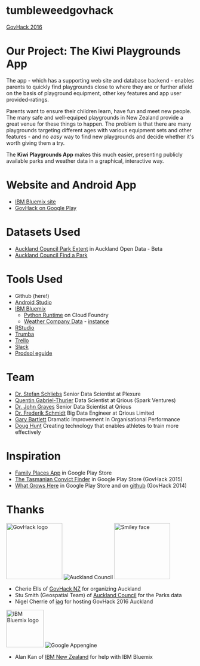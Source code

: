 # tumbleweedgovhack
[GovHack 2016](http://govhack.nz/)

# Our Project: The Kiwi Playgrounds App

The app - which has a supporting web site and database backend - enables parents to quickly find playgrounds close to where they are or further afield on the basis of playground equipment, other key features and app user provided-ratings.

Parents want to ensure their children learn, have fun and meet new people. The many safe and well-equiped playgrounds in New Zealand provide a great venue for these things to happen.  The problem is that there are many playgrounds targeting different ages with various equipment sets and other features - and no *easy* way to find new playgrounds and decide whether it's worth giving them a try.

The **Kiwi Playgrounds App** makes this much easier, presenting publicly available parks and weather data in a graphical, interactive way.

# Website and Android App
* [IBM Bluemix site](http://bit.ly/gh16play)
* [GovHack on Google Play](https://play.google.com/store/search?q=govhack)

# Datasets Used
* [Auckland Council Park Extent](http://aucklandopendata.aucklandcouncil.opendata.arcgis.com/datasets/b73e1d6e2fae4515b517db8c975f85c7_0) in Auckland Open Data - Beta 
* [Auckland Council Find a Park](http://www.aucklandcouncil.govt.nz/EN/parksfacilities/parksall/Pages/home2.aspx)

# Tools Used
* Github (here!)
* [Android Studio](https://developer.android.com/studio/intro/index.html)
* [IBM Bluemix](https://new-console.ng.bluemix.net/)
    * [Python Runtime](https://new-console.ng.bluemix.net/docs/runtimes/python/index.html#python_runtime) on Cloud Foundry
    * [Weather Company Data](https://new-console.ng.bluemix.net/catalog/services/weather-company-data-for-ibm-bluemix/) - [instance](https://weather-company-data-demo-govhack2016tumbleweed-1249.mybluemix.net/)
* [RStudio](https://www.rstudio.com/)
* [Trumba](https://www.trumba.com/connect/default.aspx)
* [Trello](https://trello.com/b/aTeBGGrf/tumbleweed-govhack-2016)
* [Slack](https://tumbleweed-gh2016.slack.com/messages)
* [Prodsol eguide](http://prodsol-online.com/eguide/eguide.php?eGuide=GovHack2016Tumbleweed&Topic=1469852621769)

# Team
* [Dr. Stefan Schliebs](https://nz.linkedin.com/in/sschliebs)
Senior Data Scientist at Plexure
* [Quentin Gabriel-Thurier](https://nz.linkedin.com/in/quentin-gabriel-thurier-36586021/en)
Data Scientist at Qrious (Spark Ventures)
* [Dr. John Graves](https://nz.linkedin.com/in/johndgraves)
Senior Data Scientist at Qrious
* [Dr. Frederik Schmidt](https://nz.linkedin.com/in/frederik-schmidt-929781124)
Big Data Engineer at Qrious Limited
* [Gary Bartlett](https://nz.linkedin.com/in/garybartlettprodsol)
Dramatic Improvement In Organisational Performance
* [Doug Hunt](https://nz.linkedin.com/in/doughunt)
Creating technology that enables athletes to train more effectively

# Inspiration
* [Family Places App](https://play.google.com/store/apps/details?id=nz.co.juliusspencer.android.mixmash) in Google Play Store
* [The Tasmanian Convict Finder](https://play.google.com/store/apps/details?id=info.tasmanianconvictfinder) in Google Play Store (GovHack 2015)
* [What Grows Here](https://play.google.com/store/apps/details?id=com.brightcookie.whatgrowshere) in Google Play Store and on [github](https://github.com/NatureNinjas/whatgrowshere) (GovHack 2014)

# Thanks
<img src="https://upload.wikimedia.org/wikipedia/en/thumb/c/c3/GovHack_logo.svg/1280px-GovHack_logo.svg.png" alt="GovHack logo" height="150"> ![Auckland Council](http://www.aucklandcouncil.govt.nz/_layouts/images/ac/logo_print.jpg) <img src="https://pbs.twimg.com/profile_images/664325337849860096/GZ4-un6w_400x400.jpg" alt="Smiley face" height="150"> 
* Cherie Ells of <a href="http://govhack.nz/">GovHack NZ</a> for organizing Auckland 
* Stu Smith (Geospatial Team) of <a href="http://www.aucklandcouncil.govt.nz">Auckland Council</a> for the Parks data
* Nigel Cherrie of <a href="http://www.iag.co.nz/Pages/default.aspx">iag</a> for hosting GovHack 2016 Auckland

<img src="https://encrypted-tbn1.gstatic.com/images?q=tbn:ANd9GcSt8_C1DLS0ffX8VYaPF7PEj_vqzltxEa1mwgCUJQvbjylleZjdvA" alt="IBM Bluemix logo" height="100"> ![Google Appengine](https://www.twilio.com/blog/wp-content/blogs.dir/8/files/6a0105364227ca970b0120a587c5b7970b-800wi.jpg)
* Alan Kan of <a href="https://www.ibm.com/nz-en/">IBM New Zealand</a> for help with IBM Bluemix

